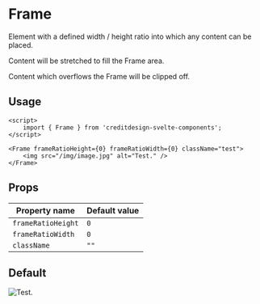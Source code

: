 <script lang="ts">
	import Frame from '$lib/Frame/index.svelte';
	import Stack from '$lib/Stack/index.svelte';
	import SqueezeContainer from '$lib/SqueezeContainer/index.svelte';
	import PropNumber from '$lib/PropNumber/index.svelte';
</script>

# Frame

Element with a defined width / height ratio into which any content can be placed.

Content will be stretched to fill the Frame area.

Content which overflows the Frame will be clipped off.

## Usage

```svelte
<script>
	import { Frame } from 'creditdesign-svelte-components';
</script>

<Frame frameRatioHeight={0} frameRatioWidth={0} className="test">
	<img src="/img/image.jpg" alt="Test." />
</Frame>
```

## Props

| Property name      | Default value |
| ------------------ | ------------- |
| `frameRatioHeight` | `0`           |
| `frameRatioWidth`  | `0`           |
| `className`        | `""`          |

## Default

<SqueezeContainer>
	<Frame>
		<img src="/img/image.jpg" alt="Test." />
	</Frame>
</SqueezeContainer>
